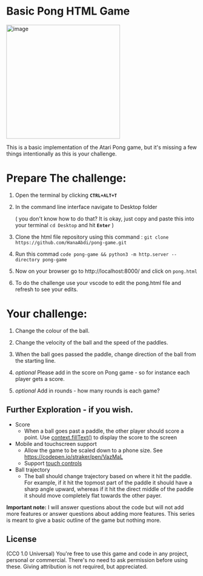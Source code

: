 # Basic Pong HTML Game


<img width="300" alt="image" src="https://user-images.githubusercontent.com/2433219/94984423-03b57400-0509-11eb-91b0-974280cec0a2.png">



This is a basic implementation of the Atari Pong game, but it's missing a few things intentionally as this is your challenge.

#  Prepare The challenge:

1) Open the terminal by clicking **```CTRL+ALT+T```**

2) In the command line interface navigate to Desktop folder 

    ( you don't know how to do that? It is okay, just copy and paste this into your terminal ```cd Desktop``` and hit **```Enter```** )
3) Clone the html file repository using this command : ```git clone https://github.com/HanaAbdi/pong-game.git```


4) Run this commad ```code pong-game && python3 -m http.server --directory pong-game```

5) Now on your browser go to http://localhost:8000/ and click on ```pong.html```

6) To do the challenge use your vscode to edit the pong.html file and refresh to see your edits.


#  Your challenge: 

1) Change the colour of the ball.

2) Change the velocity of the ball and the speed of the paddles.

3) When the ball goes passed the paddle, change direction of the ball from the starting line.

4) *optional* Please add in the score on Pong game - so for instance each player gets a score. 

5) *optional* Add in rounds - how many rounds is each game?


## Further Exploration - if you wish.

- Score
  - When a ball goes past a paddle, the other player should score a point. Use [context.fillText()](https://developer.mozilla.org/en-US/docs/Web/API/CanvasRenderingContext2D/fillText) to display the score to the screen
- Mobile and touchscreen support
  - Allow the game to be scaled down to a phone size. See https://codepen.io/straker/pen/VazMaL
  - Support [touch controls](https://developer.mozilla.org/en-US/docs/Web/API/Touch_events)
- Ball trajectory
  - The ball should change trajectory based on where it hit the paddle. For example, if it hit the topmost part of the paddle it should have a sharp angle upward, whereas if it hit the direct middle of the paddle it should move completely flat towards the other payer.
  
**Important note:** I will answer questions about the code but will not add more features or answer questions about adding more features. This series is meant to give a basic outline of the game but nothing more.
  
## License

(CC0 1.0 Universal) You're free to use this game and code in any project, personal or commercial. There's no need to ask permission before using these. Giving attribution is not required, but appreciated.

